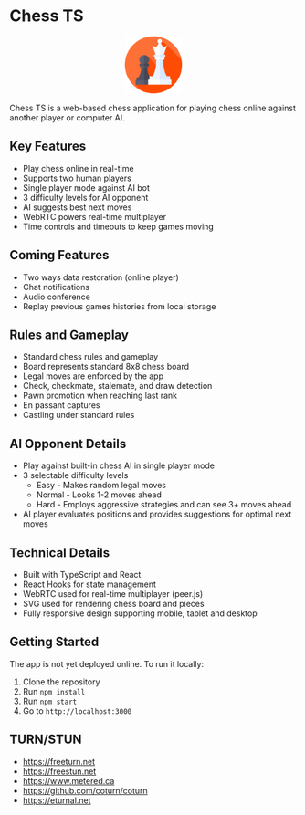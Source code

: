 # Chess TS

<center>
    <img src="public/chess.png" alt="Chess TS screenshot" width="100">
</center>

Chess TS is a web-based chess application for playing chess online against another player or computer AI.

## Key Features

- Play chess online in real-time
- Supports two human players
- Single player mode against AI bot
- 3 difficulty levels for AI opponent
- AI suggests best next moves
- WebRTC powers real-time multiplayer
- Time controls and timeouts to keep games moving

## Coming Features

- Two ways data restoration (online player)
- Chat notifications
- Audio conference
- Replay previous games histories from local storage

## Rules and Gameplay

- Standard chess rules and gameplay
- Board represents standard 8x8 chess board
- Legal moves are enforced by the app
- Check, checkmate, stalemate, and draw detection
- Pawn promotion when reaching last rank
- En passant captures
- Castling under standard rules

## AI Opponent Details

- Play against built-in chess AI in single player mode
- 3 selectable difficulty levels
  - Easy - Makes random legal moves
  - Normal - Looks 1-2 moves ahead
  - Hard - Employs aggressive strategies and can see 3+ moves ahead
- AI player evaluates positions and provides suggestions for optimal next moves

## Technical Details

- Built with TypeScript and React
- React Hooks for state management
- WebRTC used for real-time multiplayer (peer.js)
- SVG used for rendering chess board and pieces
- Fully responsive design supporting mobile, tablet and desktop

## Getting Started

The app is not yet deployed online. To run it locally:

1. Clone the repository
2. Run `npm install`
3. Run `npm start`
4. Go to `http://localhost:3000`

## TURN/STUN

- https://freeturn.net
- https://freestun.net
- https://www.metered.ca
- https://github.com/coturn/coturn
- https://eturnal.net
